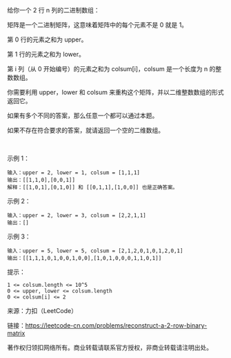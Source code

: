 给你一个 2 行 n 列的二进制数组：

矩阵是一个二进制矩阵，这意味着矩阵中的每个元素不是 0 就是 1。

第 0 行的元素之和为 upper。

第 1 行的元素之和为 lower。

第 i 列（从 0 开始编号）的元素之和为 colsum[i]，colsum 是一个长度为 n 的整数数组。

你需要利用 upper，lower 和 colsum 来重构这个矩阵，并以二维整数数组的形式返回它。

如果有多个不同的答案，那么任意一个都可以通过本题。

如果不存在符合要求的答案，就请返回一个空的二维数组。

 

示例 1：
```
输入：upper = 2, lower = 1, colsum = [1,1,1]
输出：[[1,1,0],[0,0,1]]
解释：[[1,0,1],[0,1,0]] 和 [[0,1,1],[1,0,0]] 也是正确答案。
```

示例 2：
```
输入：upper = 2, lower = 3, colsum = [2,2,1,1]
输出：[]
```

示例 3：
```
输入：upper = 5, lower = 5, colsum = [2,1,2,0,1,0,1,2,0,1]
输出：[[1,1,1,0,1,0,0,1,0,0],[1,0,1,0,0,0,1,1,0,1]]
```

提示：
```
1 <= colsum.length <= 10^5
0 <= upper, lower <= colsum.length
0 <= colsum[i] <= 2
```

来源：力扣（LeetCode）

链接：https://leetcode-cn.com/problems/reconstruct-a-2-row-binary-matrix

著作权归领扣网络所有。商业转载请联系官方授权，非商业转载请注明出处。